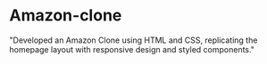 # Amazon-clone
"Developed an Amazon Clone using HTML and CSS, replicating the homepage layout with responsive design and styled components."
